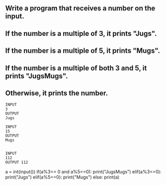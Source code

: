 ## Write a program that receives a number on the input.
## If the number is a multiple of 3, it prints "Jugs". 
## If the number is a multiple of 5, it prints "Mugs".
## If the number is a multiple of both 3 and 5, it prints "JugsMugs".
## Otherwise, it prints the number.

```
INPUT 
3 
OUTPUT
Jugs

INPUT 
15
OUTPUT
Mugs


INPUT 
112
OUTPUT 112

```


a = int(input())
if(a%3== 0 and a%5==0):
  print("JugsMugs")
elif(a%3==0):
  print("Jugs")
elif(a%5==0):
  print("Mugs")
else:
  print(a)
